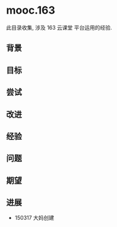 # mooc.163

此目录收集, 涉及 163 云课堂 平台运用的经验.

## 背景

## 目标

## 尝试

## 改进

## 经验

## 问题

## 期望 


## 进展

- 150317 大妈创建